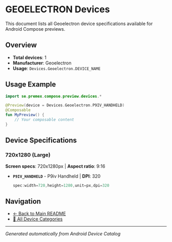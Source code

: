 # GEOELECTRON Devices

This document lists all Geoelectron device specifications available for Android Compose previews.

## Overview

- **Total devices**: 1
- **Manufacturer**: Geoelectron
- **Usage**: `Devices.Geoelectron.DEVICE_NAME`

## Usage Example

```kotlin
import se.premex.compose.preview.devices.*

@Preview(device = Devices.Geoelectron.P9IV_HANDHELD)
@Composable
fun MyPreview() {
    // Your composable content
}
```

## Device Specifications

### 720x1280 (Large)

**Screen specs**: 720x1280px | **Aspect ratio**: 9:16

- **`P9IV_HANDHELD`** - P9iv Handheld | **DPI**: 320
  ```kotlin
  spec:width=720,height=1280,unit=px,dpi=320
  ```

## Navigation

- [← Back to Main README](../../README.md)
- [📱 All Device Categories](../README.md)

---
*Generated automatically from Android Device Catalog*
